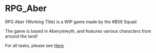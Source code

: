# RPG_Aber

RPG Aber (Working Title) is a WIP game made by the #B59 Squad

The game is based in Aberystwyth, and features various characters from around the land!

For all tasks, please see [Here](https://github.com/LauraMariee/RPG_Aber/issues)
